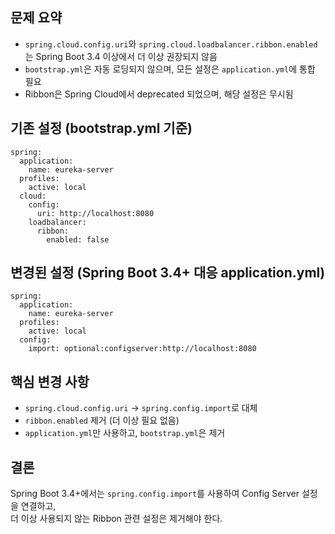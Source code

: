 <h2 id="문제-요약">문제 요약</h2>
<ul>
<li><code>spring.cloud.config.uri</code>와 <code>spring.cloud.loadbalancer.ribbon.enabled</code>는 Spring Boot 3.4 이상에서 더 이상 권장되지 않음</li>
<li><code>bootstrap.yml</code>은 자동 로딩되지 않으며, 모든 설정은 <code>application.yml</code>에 통합 필요</li>
<li>Ribbon은 Spring Cloud에서 deprecated 되었으며, 해당 설정은 무시됨</li>
</ul>
<h2 id="기존-설정-bootstrapyml-기준">기존 설정 (bootstrap.yml 기준)</h2>
<pre><code class="language-yaml">spring:
  application:
    name: eureka-server
  profiles:
    active: local
  cloud:
    config:
      uri: http://localhost:8080
    loadbalancer:
      ribbon:
        enabled: false</code></pre>
<h2 id="변경된-설정-spring-boot-34-대응-applicationyml">변경된 설정 (Spring Boot 3.4+ 대응 application.yml)</h2>
<pre><code class="language-yaml">spring:
  application:
    name: eureka-server
  profiles:
    active: local
  config:
    import: optional:configserver:http://localhost:8080</code></pre>
<h2 id="핵심-변경-사항">핵심 변경 사항</h2>
<ul>
<li><code>spring.cloud.config.uri</code> → <code>spring.config.import</code>로 대체</li>
<li><code>ribbon.enabled</code> 제거 (더 이상 필요 없음)</li>
<li><code>application.yml</code>만 사용하고, <code>bootstrap.yml</code>은 제거</li>
</ul>
<h2 id="결론">결론</h2>
<p>Spring Boot 3.4+에서는 <code>spring.config.import</code>를 사용하여 Config Server 설정을 연결하고,<br />더 이상 사용되지 않는 Ribbon 관련 설정은 제거해야 한다.</p>